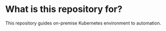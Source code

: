 # What is this repository for?

This repository guides on-premise Kubernetes environment to automation. 